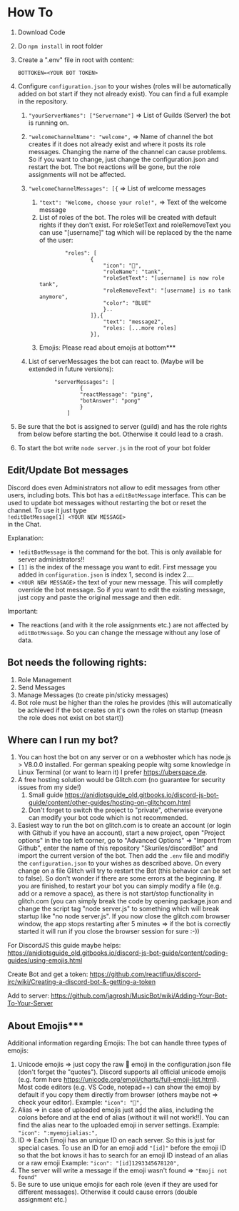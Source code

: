 # How To

1.  Download Code
2.  Do `npm install` in root folder
3.  Create a ".env" file in root with content:

    ```
    BOTTOKEN=<YOUR BOT TOKEN>
    ```

4.  Configure `configuration.json` to your wishes (roles will be automatically added on bot start if they not already exist). You can find a full example in the repository.

    1.  `"yourServerNames": ["Servername"]` => List of Guilds (Server) the bot is running on.
    2.  `"welcomeChannelName": "welcome",` => Name of channel the bot creates if it does not already exist and where it posts its role messages. Changing the name of the channel can cause problems. So if you want to change, just change the configuration.json and restart the bot. The bot reactions will be gone, but the role assignments will not be affected.
    3.  `"welcomeChannelMessages": [{` => List of welcome messages

        1.  `"text": "Welcome, choose your role!",` => Text of the welcome message
        2.  List of roles of the bot. The roles will be created with default rights if they don't exist. For roleSetText and roleRemoveText you can use "[username]" tag which will be replaced by the the name of the user:
            ```
                    "roles": [
                            {
                                "icon": "🤠",
                                "roleName": "tank",
                                "roleSetText": "[username] is now role tank",
                                "roleRemoveText": "[username] is no tank anymore",
                                "color": "BLUE"
                                }..
                            ]},{
                                "text": "message2",
                                "roles: [...more roles]
                            }],
            ```
        3.  Emojis: Please read about emojis at bottom\*\*\*


    4.  List of serverMessages the bot can react to. (Maybe will be extended in future versions):
        ```
                "serverMessages": [
                        {
                        "reactMessage": "ping",
                        "botAnswer": "pong"
                        }
                    ]
        ```

5.  Be sure that the bot is assigned to server (guild) and has the role rights from below before starting the bot. Otherwise it could lead to a crash.
6.  To start the bot write `node server.js` in the root of your bot folder

## Edit/Update Bot messages

Discord does even Administrators not allow to edit messages from other users, including bots. This bot has a `editBotMessage` interface. This can be used to update bot messages without restarting the bot or reset the channel.
To use it just type  
`!editBotMessage[1] <YOUR NEW MESSAGE>`  
in the Chat.

Explanation:

* `!editBotMessage` is the command for the bot. This is only available for server administrators!!
* `[1]` is the index of the message you want to edit. First message you added in `configuration.json` is index 1, second is index 2....
* `<YOUR NEW MESSAGE>` the text of your new message. This will completly override the bot message. So if you want to edit the existing message, just copy and paste the original message and then edit.

Important:

* The reactions (and with it the role assignments etc.) are not affected by `editBotMessage`. So you can change the message without any lose of data.

## Bot needs the following rights:

1.  Role Management
2.  Send Messages
3.  Manage Messages (to create pin/sticky messages)
4.  Bot role must be higher than the roles he provides (this will automatically be achieved if the bot creates on it's own the roles on startup (measn the role does not exist on bot start))

## Where can I run my bot?

1.  You can host the bot on any server or on a webhoster which has node.js > V8.0.0 installed. For german speaking people witg some knowledge in Linux Terminal (or want to learn it) I prefer https://uberspace.de.
2.  A free hosting solution would be Glitch.com (no guarantee for security issues from my side!)
    1.  Small guide https://anidiotsguide_old.gitbooks.io/discord-js-bot-guide/content/other-guides/hosting-on-glitchcom.html
    2.  Don't forget to switch the project to "private", otherwise everyone can modify your bot code which is not recommended.
3.  Easiest way to run the bot on glitch.com is to create an account (or login with Github if you have an account), start a new project, open "Project options" in the top left corner, go to "Advanced Options" => "Import from Github", enter the name of this repository "Skuriles/discordBot" and import the current version of the bot. Then add the `.env` file and modifiy the `configuration.json` to your wishes as described above. On every change on a file Glitch will try to restart the Bot (this behavior can be set to false). So don't wonder if there are some errors at the beginning. If you are finished, to restart your bot you can simply modify a file (e.g. add or a remove a space), as there is not start/stop functionality in glitch.com (you can simply break the code by opening package.json and change the script tag "node server.js" to something which will break startup like "no node server.js". If you now close the glitch.com browser window, the app stops restarting after 5 minutes => if the bot is correctly started it will run if you close the browser session for sure :-))

For DiscordJS this guide maybe helps:
https://anidiotsguide_old.gitbooks.io/discord-js-bot-guide/content/coding-guides/using-emojis.html

Create Bot and get a token:
https://github.com/reactiflux/discord-irc/wiki/Creating-a-discord-bot-&-getting-a-token

Add to server:
https://github.com/jagrosh/MusicBot/wiki/Adding-Your-Bot-To-Your-Server

## About Emojis\*\*\*

Additional information regarding Emojis:
The bot can handle three types of emojis:

1.  Unicode emojis => just copy the raw 🤠 emoji in the configuration.json file (don't forget the "quotes"). Discord supports all official unicode emojis
    (e.g. form here https://unicode.org/emoji/charts/full-emoji-list.html). Most code editors (e.g. VS Code, notepad++) can show the emoji by default if you copy them directly from browser (others maybe not => check your editor).
    Example:
    `"icon": "🤠",`
2.  Alias => in case of uploaded emojis just add the alias, including the colons before and at the end of alias (without it will not work!!). You can find the alias near to the uploaded emoji in server settings.
    Example:
    `"icon": ":myemojialias:",`
3.  ID => Each Emoji has an unique ID on each server. So this is just for special cases. To use an ID for an emoji add `"[id]"` before the emoji ID so that the bot knows it has to search for an emoji ID instead of an alias or a raw emoji
    Example:
    `"icon": "[id]1293345678120",`
4.  The server will write a message if the emoji wasn't found => `"Emoji not found"`
5.  Be sure to use unique emojis for each role (even if they are used for different messages). Otherwise it could cause errors (double assignment etc.)
